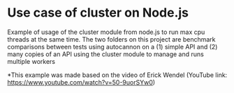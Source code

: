 # Use case of cluster on Node.js

Example of usage of the cluster module from node.js to run max cpu threads at the same time.
The two folders on this project are benchmark comparisons between tests using autocannon on a (1) simple API and (2) many copies of an API using the cluster module to manage and runs multiple workers

*This example was made based on the video of Erick Wendel (YouTube link: https://www.youtube.com/watch?v=50-9uorSYw0)
